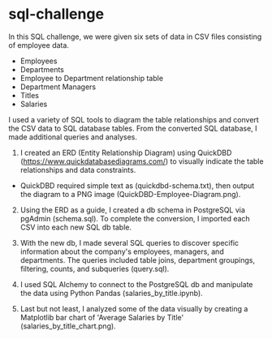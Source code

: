 # sql-challenge
In this SQL challenge, we were given six sets of data in CSV files consisting of employee data.
- Employees
- Departments
- Employee to Department relationship table
- Department Managers
- Titles
- Salaries

I used a variety of SQL tools to diagram the table relationships and convert the CSV data to SQL database tables. 
From the converted SQL database, I made additional queries and analyses. 

1. I created an ERD (Entity Relationship Diagram) using QuickDBD (https://www.quickdatabasediagrams.com/) to visually indicate 
the table relationships and data constraints. <br>
- QuickDBD required simple text as (quickdbd-schema.txt), then output the diagram to a PNG image (QuickDBD-Employee-Diagram.png).

2. Using the ERD as a guide, I created a db schema in PostgreSQL via pgAdmin (schema.sql). To complete the conversion, I imported each CSV into each new SQL db table.

3. With the new db, I made several SQL queries to discover specific information about the company's employees, managers, and departments. The queries included table joins, department groupings, filtering, counts, and subqueries (query.sql). 

4. I used SQL Alchemy to connect to the PostgreSQL db and manipulate the data using Python Pandas (salaries_by_title.ipynb).

5. Last but not least, I analyzed some of the data visually by creating a Matplotlib bar chart of 'Average Salaries by Title' (salaries_by_title_chart.png). 
